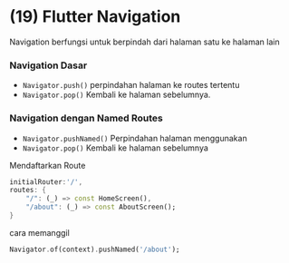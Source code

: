 # (19) Flutter Navigation
Navigation berfungsi untuk berpindah dari halaman satu ke halaman lain
### Navigation Dasar
- `Navigator.push()` perpindahan halaman ke routes tertentu
- `Navigator.pop()` Kembali ke halaman sebelumnya.


### Navigation dengan Named Routes
- `Navigator.pushNamed()` Perpindahan halaman menggunakan
- `Navigator.pop()` Kembali ke halaman sebelumnya

Mendaftarkan Route
```dart
initialRouter:'/',
routes: {
    "/": (_) => const HomeScreen(),
    "/about": (_) => const AboutScreen();
}
```

cara memanggil
```dart
Navigator.of(context).pushNamed('/about');
```